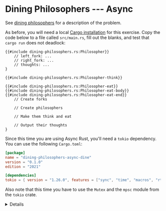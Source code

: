 # Dining Philosophers --- Async

See [dining philosophers](dining-philosophers.md) for a description of the
problem.

As before, you will need a local
[Cargo installation](../../cargo/running-locally.md) for this exercise. Copy the
code below to a file called `src/main.rs`, fill out the blanks, and test that
`cargo run` does not deadlock:

<!-- File src/main.rs -->

```rust,compile_fail
{{#include dining-philosophers.rs:Philosopher}}
    // left_fork: ...
    // right_fork: ...
    // thoughts: ...
}

{{#include dining-philosophers.rs:Philosopher-think}}

{{#include dining-philosophers.rs:Philosopher-eat}}
{{#include dining-philosophers.rs:Philosopher-eat-body}}
{{#include dining-philosophers.rs:Philosopher-eat-end}}
    // Create forks

    // Create philosophers

    // Make them think and eat

    // Output their thoughts
}
```

Since this time you are using Async Rust, you'll need a `tokio` dependency. You
can use the following `Cargo.toml`:

<!-- File Cargo.toml -->

```toml
[package]
name = "dining-philosophers-async-dine"
version = "0.1.0"
edition = "2021"

[dependencies]
tokio = { version = "1.26.0", features = ["sync", "time", "macros", "rt-multi-thread"] }
```

Also note that this time you have to use the `Mutex` and the `mpsc` module from
the `tokio` crate.

<details>

- Can you make your implementation single-threaded?

</details>
